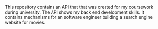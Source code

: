 This repository contains an API that that was created for my coursework during university. The API shows my back end development skills. It contains mechanisms for an software engineer building a search engine website for movies. 
